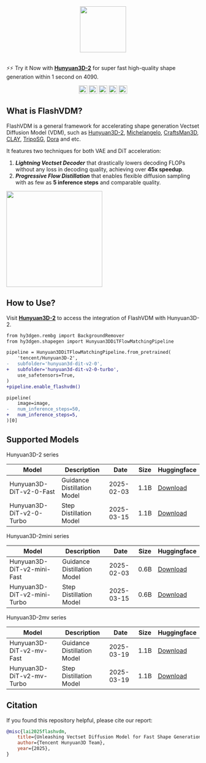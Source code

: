 <div align="center">
    <img src="https://github.com/user-attachments/assets/96a9c182-6ac9-4744-89d2-9f95aa1e7b67"  height=120>
</div>
</br>

⚡️⚡️ Try it Now with **[Hunyuan3D-2](https://github.com/Tencent/Hunyuan3D-2)** for super fast high-quality shape generation within 1 second on 4090.






<div align="center">
  <a href=https://huggingface.co/spaces/tencent/Hunyuan3D-2mini-Turbo  target="_blank"><img src=https://img.shields.io/badge/%F0%9F%A4%97%20Demo-276cb4.svg height=22px></a>
  <a href=https://huggingface.co/tencent/Hunyuan3D-2mini target="_blank"><img src=https://img.shields.io/badge/%F0%9F%A4%97%20Models-d96902.svg height=22px></a>
  <a href=https://discord.gg/dNBrdrGGMa target="_blank"><img src= https://img.shields.io/badge/Discord-white.svg?logo=discord height=22px></a>
  <a href="assets/report.pdf" target="_blank"><img src=https://img.shields.io/badge/Report-b5212f.svg?logo=arxiv height=22px></a>
  <a href=https://x.com/txhunyuan target="_blank"><img src=https://img.shields.io/badge/Hunyuan-black.svg?logo=x height=22px></a>
</div>


## What is FlashVDM?
FlashVDM is a general framework for accelerating shape generation Vectset Diffusion Model (VDM), such as [Hunyuan3D-2](https://github.com/Tencent/Hunyuan3D-2), [Michelangelo](https://github.com/NeuralCarver/Michelangelo), [CraftsMan3D](https://github.com/wyysf-98/CraftsMan3D), [CLAY](https://github.com/CLAY-3D/OpenCLAY), [TripoSG](https://arxiv.org/abs/2502.06608), [Dora](https://github.com/Seed3D/Dora) and etc.

It features two techniques for both VAE and DiT acceleration: 

1. ***Lightning Vectset Decoder*** that drastically lowers decoding FLOPs without any loss in decoding quality, achieving over **45x speedup**.
2. ***Progressive Flow Distillation*** that enables flexible diffusion sampling with as few as **5 inference steps** and comparable quality.

<img src="https://github.com/user-attachments/assets/bcc1f43e-4cfa-47f3-9a45-421f75cf5138"  height=250>

## How to Use?

Visit **[Hunyuan3D-2](https://github.com/Tencent/Hunyuan3D-2)** to access the integration of FlashVDM with Hunyuan3D-2.

```diff
from hy3dgen.rembg import BackgroundRemover
from hy3dgen.shapegen import Hunyuan3DDiTFlowMatchingPipeline

pipeline = Hunyuan3DDiTFlowMatchingPipeline.from_pretrained(
    'tencent/Hunyuan3D-2',
-   subfolder='hunyuan3d-dit-v2-0',
+   subfolder='hunyuan3d-dit-v2-0-turbo',
    use_safetensors=True,
)
+pipeline.enable_flashvdm()

pipeline(
    image=image,
-   num_inference_steps=50,
+   num_inference_steps=5,
)[0]
```

## Supported Models

Hunyuan3D-2 series

| Model                    | Description                 | Date       | Size | Huggingface                                                                               |
| ------------------------ | --------------------------- | ---------- | ---- | ----------------------------------------------------------------------------------------- |
| Hunyuan3D-DiT-v2-0-Fast  | Guidance Distillation Model | 2025-02-03 | 1.1B | [Download](https://huggingface.co/tencent/Hunyuan3D-2/tree/main/hunyuan3d-dit-v2-0-fast)  |
| Hunyuan3D-DiT-v2-0-Turbo | Step Distillation Model     | 2025-03-15 | 1.1B | [Download](https://huggingface.co/tencent/Hunyuan3D-2/tree/main/hunyuan3d-dit-v2-0-turbo) |


Hunyuan3D-2mini series

| Model                       | Description                 | Date       | Size | Huggingface                                                                                      |
| --------------------------- | --------------------------- | ---------- | ---- | ------------------------------------------------------------------------------------------------ |
| Hunyuan3D-DiT-v2-mini-Fast  | Guidance Distillation Model | 2025-02-03 | 0.6B | [Download](https://huggingface.co/tencent/Hunyuan3D-2mini/tree/main/hunyuan3d-dit-v2-mini-fast)  |
| Hunyuan3D-DiT-v2-mini-Turbo | Step Distillation Model     | 2025-03-15 | 0.6B | [Download](https://huggingface.co/tencent/Hunyuan3D-2mini/tree/main/hunyuan3d-dit-v2-mini-turbo) |


Hunyuan3D-2mv series

| Model                     | Description                 | Date       | Size | Huggingface                                                                                  |
| ------------------------- | --------------------------- | ---------- | ---- | -------------------------------------------------------------------------------------------- |
| Hunyuan3D-DiT-v2-mv-Fast  | Guidance Distillation Model | 2025-03-19 | 1.1B | [Download](https://huggingface.co/tencent/Hunyuan3D-2mv/tree/main/hunyuan3d-dit-v2-mv-fast)  |
| Hunyuan3D-DiT-v2-mv-Turbo | Step Distillation Model     | 2025-03-19 | 1.1B | [Download](https://huggingface.co/tencent/Hunyuan3D-2mv/tree/main/hunyuan3d-dit-v2-mv-turbo) |


## Citation

If you found this repository helpful, please cite our report:

```bibtex
@misc{lai2025flashvdm,
    title={Unleashing Vectset Diffusion Model for Fast Shape Generation},
    author={Tencent Hunyuan3D Team},
    year={2025},
}
```
